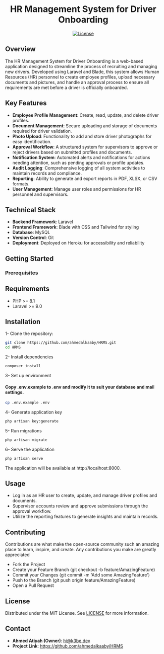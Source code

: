 <h1 align="center">HR Management System for Driver Onboarding</h1>

<p align="center">
    <a href="https://packagist.org/packages/laravel/framework"><img src="https://img.shields.io/packagist/l/laravel/framework" alt="License"></a>
</p>

## Overview

The HR Management System for Driver Onboarding is a web-based application designed to streamline the process of recruiting and managing new drivers. Developed using Laravel and Blade, this system allows Human Resources (HR) personnel to create employee profiles, upload necessary documents and pictures, and handle an approval process to ensure all requirements are met before a driver is officially onboarded.

## Key Features
- __Employee Profile Management__: Create, read, update, and delete driver profiles.
- __Document Management__: Secure uploading and storage of documents required for driver validation.
- __Photo Upload__: Functionality to add and store driver photographs for easy identification.
- __Approval Workflow__: A structured system for supervisors to approve or reject drivers based on submitted profiles and documents.
- __Notification System__: Automated alerts and notifications for actions needing attention, such as pending approvals or profile updates.
- __Audit Logging__: Comprehensive logging of all system activities to maintain records and compliance.
- __Reporting__: Ability to generate and export reports in PDF, XLSX, or CSV formats.
- __User Management__: Manage user roles and permissions for HR personnel and supervisors.

## Technical Stack

- __Backend Framework__: Laravel
- __Frontend Framework__: Blade with CSS and Tailwind for styling
- __Database__: MySQL
- __Version Control__: Git
- __Deployment__: Deployed on Heroku for accessibility and reliability

## Getting Started

### Prerequisites
## Requirements
* PHP >= 8.1
* Laravel >= 9.0

## Installation

1- Clone the repository:
```bash
git clone https://github.com/ahmedalkaaby/HRMS.git
cd HRMS
```
2- Install dependencies
```bash
composer install
```
3- Set up environment 
#### Copy .env.example to .env and modify it to suit your database and mail settings.
```bash
cp .env.example .env
```
4- Generate application key
```bash
php artisan key:generate
```
5- Run migrations
```bash
php artisan migrate
```
6- Serve the application
```bash
php artisan serve
```
The application will be available at http://localhost:8000.

## Usage
- Log in as an HR user to create, update, and manage driver profiles and documents.
- Supervisor accounts review and approve submissions through the approval workflow.
- Utilize the reporting features to generate insights and maintain records.

## Contributing
Contributions are what make the open-source community such an amazing place to learn, inspire, and create. Any contributions you make are greatly appreciated

- Fork the Project
- Create your Feature Branch (git checkout -b feature/AmazingFeature)
- Commit your Changes (git commit -m 'Add some AmazingFeature')
- Push to the Branch (git push origin feature/AmazingFeature)
- Open a Pull Request

## License
Distributed under the MIT License. See [LICENSE](https://opensource.org/licenses/MIT) for more information.

## Contact
- **Ahmed Atiyah (Owner)**: <a href="mailto:hi@k3be.dev">hi@k3be.dev</a>
- **Project Link**: https://github.com/ahmedalkaaby/HRMS